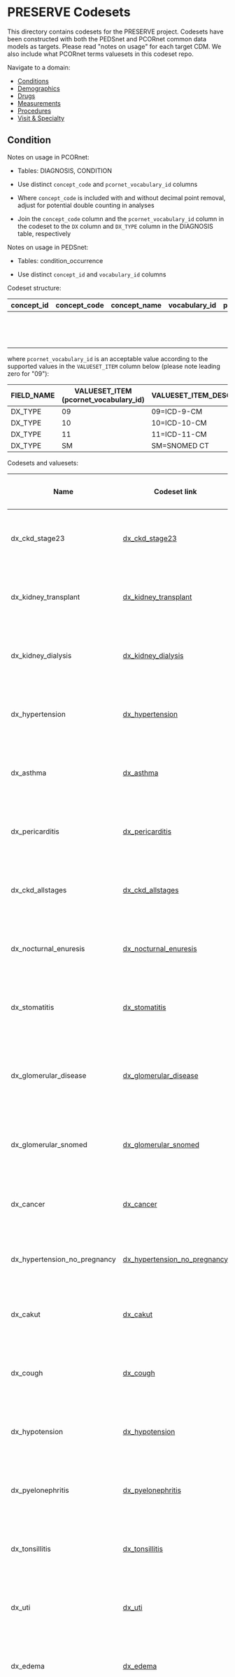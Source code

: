 # PRESERVE Codesets

This directory contains codesets for the PRESERVE project. Codesets have been constructed with both the PEDSnet and PCORnet common data models as targets. Please read "notes on usage" for each target CDM. We also include what PCORnet terms valuesets in this codeset repo.

Navigate to a domain:
- [Conditions](https://github.com/PRESERVE-Coordinating-Center/PRESERVE_Variables/tree/main/codesets#condition)
- [Demographics](https://github.com/PRESERVE-Coordinating-Center/PRESERVE_Variables/tree/main/codesets#demographic)
- [Drugs](https://github.com/PRESERVE-Coordinating-Center/PRESERVE_Variables/tree/main/codesets#drug)
- [Measurements](https://github.com/PRESERVE-Coordinating-Center/PRESERVE_Variables/tree/main/codesets#measurement)
- [Procedures](https://github.com/PRESERVE-Coordinating-Center/PRESERVE_Variables/tree/main/codesets#procedure)
- [Visit & Specialty](https://github.com/PRESERVE-Coordinating-Center/PRESERVE_Variables/tree/main/codesets#visit-related)

## Condition

Notes on usage in PCORnet:

-   Tables: DIAGNOSIS, CONDITION

-   Use distinct `concept_code` and `pcornet_vocabulary_id` columns

-   Where `concept_code` is included with and without decimal point removal, adjust for potential double counting in analyses

-   Join the `concept_code` column and the `pcornet_vocabulary_id` column in the codeset to the `DX` column and `DX_TYPE` column in the DIAGNOSIS table, respectively

Notes on usage in PEDSnet:

-   Tables: condition_occurrence

-   Use distinct `concept_id` and `vocabulary_id` columns

Codeset structure:

| concept_id | concept_code | concept_name | vocabulary_id | pcornet_vocabulary_id | cc_decimal_removal|
|------------|--------------|--------------|---------------|-----------------------|-------------------------------------------------------------|
|            |              |              |               |                       |flag for whether decimal has been removed from `concept_code`|

where `pcornet_vocabulary_id` is an acceptable value according to the supported values in the `VALUESET_ITEM` column below (please note leading zero for "09"):

| FIELD_NAME    | VALUESET_ITEM (pcornet_vocabulary_id) | VALUESET_ITEM_DESCRIPTOR |
|---------------|---------------------------------------|--------------------------|
| DX_TYPE       | 09                                    | 09=ICD-9-CM              |
| DX_TYPE       | 10                                    | 10=ICD-10-CM             |
| DX_TYPE       | 11                                    | 11=ICD-11-CM             |
| DX_TYPE       | SM                                    | SM=SNOMED CT             |

Codesets and valuesets:

<table>
<thead>
<tr class="header">
<th><p>Name</p></th>
<th><p>Codeset link</p></th>
<th><p>Description</p></th>
<th><p>Vocabularies</p></th>
<th><p>SQL link</p></th>
<th><p>Date developed</p></th>
<th><p>Developer</p></th>
<th><p>Status</p></th>
<th><p>Date finalized</p></th>
<th><p>Other</p></th>
</tr>
</thead>
<tbody>
<tr class="odd">
<td><p>dx_ckd_stage23</p></td>
<td><p><a href="https://github.com/PRESERVE-Coordinating-Center/PRESERVE_Variables/tree/main/codesets/condition/dx_ckd_stage23.csv">dx_ckd_stage23</a></p></td>
<td><p>Diagnoses for chronic kidney disease stages 2 and 3</p></td>
<td><p>ICD10, ICD10CM, ICD9CM, SNOMED</p></td>
<td><p><a href="https://github.com/PRESERVE-Coordinating-Center/PRESERVE_Variables/tree/main/codesets/sql_queries/dx_ckd_stage23.sql">dx_ckd_stage23.sql</a></p></td>
<td><p>2021-11</p></td>
<td><p>Levon Utidjian</p></td>
<td><p>vocab-based</p></td>
<td></td>
<td><p>ICD codes are included with and without decimal points, indicated by <code>cc_decimal_removal</code></p></td>
</tr>
<tr class="even">
<td><p>dx_kidney_transplant</p></td>
<td><p><a href="https://github.com/PRESERVE-Coordinating-Center/PRESERVE_Variables/tree/main/codesets/condition/dx_kidney_transplant.csv">dx_kidney_transplant</a></p></td>
<td><p>Kidney transplant diagnosis codes</p></td>
<td><p>ICD10, ICD10CM, ICD9CM, SNOMED</p></td>
<td><p><a href="https://github.com/PRESERVE-Coordinating-Center/PRESERVE_Variables/tree/main/codesets/sql_queries/dx_kidney_transplant.sql">dx_kidney_transplant.sql</a></p></td>
<td><p>2021-11</p></td>
<td><p>Levon Utidjian</p></td>
<td><p>vocab-based</p></td>
<td></td>
<td><p>ICD codes are included with and without decimal points, indicated by <code>cc_decimal_removal</code></p></td>
</tr>
<tr class="odd">
<td><p>dx_kidney_dialysis</p></td>
<td><p><a href="https://github.com/PRESERVE-Coordinating-Center/PRESERVE_Variables/tree/main/codesets/condition/dx_kidney_dialysis.csv">dx_kidney_dialysis</a></p></td>
<td><p>Kidney dialysis diagnosis codes</p></td>
<td><p>ICD10, ICD10CM, ICD9CM, SNOMED</p></td>
<td><p><a href="https://github.com/PRESERVE-Coordinating-Center/PRESERVE_Variables/tree/main/codesets/sql_queries/dx_kidney_dialysis.sql">dx_kidney_dialysis.sql</a></p></td>
<td><p>2021-11</p></td>
<td><p>Levon Utidjian</p></td>
<td><p>vocab-based</p></td>
<td></td>
<td><p>ICD codes are included with and without decimal points, indicated by <code>cc_decimal_removal</code></p></td>
</tr>
<tr class="even">
<td><p>dx_hypertension</p></td>
<td><p><a href="https://github.com/PRESERVE-Coordinating-Center/PRESERVE_Variables/tree/main/codesets/condition/dx_hypertension.csv">dx_hypertension</a></p></td>
<td><p>Hypertension diagnosis codes</p></td>
<td><p>ICD10, ICD10CM, ICD9CM, SNOMED</p></td>
<td></td>
<td><p>2022-01</p></td>
<td><p>Levon Utidjian</p></td>
<td><p>vocab-based</p></td>
<td></td>
<td><p>ICD codes are included with and without decimal points, indicated by <code>cc_decimal_removal</code></p></td>
</tr>
<tr class="odd">
<td><p>dx_asthma</p></td>
<td><p><a href="https://github.com/PRESERVE-Coordinating-Center/PRESERVE_Variables/tree/main/codesets/condition/dx_asthma.csv">dx_asthma</a></p></td>
<td><p>Asthma diagnosis codes</p></td>
<td><p>ICD10, ICD10CM, ICD9CM, SNOMED</p></td>
<td><p><a href="https://github.com/PRESERVE-Coordinating-Center/PRESERVE_Variables/tree/main/codesets/sql_queries/dx_asthma.sql">dx_asthma.sql</a></p></td>
<td><p>2022-03</p></td>
<td><p>Levon Utidjian</p></td>
<td><p>vocab-based</p></td>
<td></td>
<td><p>ICD codes are included with and without decimal points, indicated by <code>cc_decimal_removal</code></p></td>
</tr>
<tr class="even">
<td><p>dx_pericarditis</p></td>
<td><p><a href="https://github.com/PRESERVE-Coordinating-Center/PRESERVE_Variables/tree/main/codesets/condition/dx_pericarditis.csv">dx_pericarditis</a></p></td>
<td><p>Pericarditis diagnosis codes</p></td>
<td><p>ICD10, ICD10CM, ICD9CM, SNOMED</p></td>
<td><p><a href="https://github.com/PRESERVE-Coordinating-Center/PRESERVE_Variables/tree/main/codesets/sql_queries/dx_pericarditis.sql">dx_pericarditis.sql</a></p></td>
<td><p>2022-03</p></td>
<td><p>Levon Utidjian</p></td>
<td><p>vocab-based</p></td>
<td></td>
<td><p>ICD codes are included with and without decimal points, indicated by <code>cc_decimal_removal</code></p></td>
</tr>
<tr class="odd">
<td><p>dx_ckd_allstages</p></td>
<td><p><a href="https://github.com/PRESERVE-Coordinating-Center/PRESERVE_Variables/tree/main/codesets/condition/dx_ckd_allstages.csv">dx_ckd_allstages</a></p></td>
<td><p>Diagnoses for all chronic kidney disease stages</p></td>
<td><p>ICD10, ICD10CM, ICD9CM, SNOMED</p></td>
<td><p><a href="https://github.com/PRESERVE-Coordinating-Center/PRESERVE_Variables/tree/main/codesets/sql_queries/dx_ckd_allstages.sql">dx_ckd_allstages.sql</a></p></td>
<td><p>2022-03</p></td>
<td><p>Levon Utidjian</p></td>
<td><p>vocab-based</p></td>
<td></td>
<td><p>ICD codes are included with and without decimal points, indicated by <code>cc_decimal_removal</code></p></td>
</tr>
<tr class="even">
<td><p>dx_nocturnal_enuresis</p></td>
<td><p><a href="https://github.com/PRESERVE-Coordinating-Center/PRESERVE_Variables/tree/main/codesets/condition/dx_nocturnal_enuresis.csv">dx_nocturnal_enuresis</a></p></td>
<td><p>Diagnoses for nocturnal enuresis</p></td>
<td><p>ICD10, ICD10CM, ICD9CM, SNOMED</p></td>
<td><p><a href="https://github.com/PRESERVE-Coordinating-Center/PRESERVE_Variables/tree/main/codesets/sql_queries/dx_nocturnal_enuresis.sql">dx_nocturnal_enuresis.sql</a></p></td>
<td><p>2022-03</p></td>
<td><p>Levon Utidjian</p></td>
<td><p>vocab-based</p></td>
<td></td>
<td><p>ICD codes are included with and without decimal points, indicated by <code>cc_decimal_removal</code></p></td>
</tr>
<tr class="odd">
<td><p>dx_stomatitis</p></td>
<td><p><a href="https://github.com/PRESERVE-Coordinating-Center/PRESERVE_Variables/tree/main/codesets/condition/dx_stomatitis.csv">dx_stomatitis</a></p></td>
<td><p>Diagnoses for stomatitis</p></td>
<td><p>ICD10, ICD10CM, ICD9CM, SNOMED</p></td>
<td><p><a href="https://github.com/PRESERVE-Coordinating-Center/PRESERVE_Variables/tree/main/codesets/sql_queries/dx_stomatitis.sql">dx_stomatitis.sql</a></p></td>
<td><p>2022-03</p></td>
<td><p>Levon Utidjian</p></td>
<td><p>vocab-based</p></td>
<td></td>
<td><p>ICD codes are included with and without decimal points, indicated by <code>cc_decimal_removal</code></p></td>
</tr>
<tr class="even">
<td><p>dx_glomerular_disease</p></td>
<td><p><a href="https://github.com/PRESERVE-Coordinating-Center/PRESERVE_Variables/tree/main/codesets/condition/dx_glomerular_disease.csv">dx_glomerular_disease</a></p></td>
<td><p>Diagnoses for glomerular disease</p></td>
<td><p>ICD10, ICD10CM, ICD9CM, SNOMED</p></td>
<td><p><a href="https://github.com/PRESERVE-Coordinating-Center/PRESERVE_Variables/tree/main/codesets/sql_queries/dx_glomerular_disease.sql">dx_glomerular_disease.sql</a></p></td>
<td><p>2022-06</p></td>
<td><p>Levon Utidjian</p></td>
<td><p>vocab-based</p></td>
<td></td>
<td><p>ICD codes are included with and without decimal points, indicated by <code>cc_decimal_removal</code>. This codeset requires further review.</p></td>
</tr>
<tr class="odd">
<td><p>dx_glomerular_snomed</p></td>
<td><p><a href="https://github.com/PRESERVE-Coordinating-Center/PRESERVE_Variables/tree/main/codesets/condition/dx_glomerular_snomed.csv">dx_glomerular_snomed</a></p></td>
<td><p>SNOMED-only diagnoses for glomerular disease, developed for the FSGS project</p></td>
<td><p>SNOMED</p></td>
<td><p>NA</p></td>
<td><p>2021-03</p></td>
<td><p>Amy Goodwin Davies and Michelle Denburg</p></td>
<td><p>clinician-review</p></td>
<td></td>
<td><p>This codeset is provided as a reference for developing an updated PCORnet codeset</p></td>
</tr>
<tr class="even">
<td><p>dx_cancer</p></td>
<td><p><a href="https://github.com/PRESERVE-Coordinating-Center/PRESERVE_Variables/tree/main/codesets/condition/dx_cancer.csv">dx_cancer</a></p></td>
<td><p>Diagnoses for cancer malignancy</p></td>
<td><p>ICD10, ICD10CM, ICD9CM, SNOMED</p></td>
<td><p><a href="https://github.com/PRESERVE-Coordinating-Center/PRESERVE_Variables/tree/main/codesets/sql_queries/dx_cancer.sql">dx_cancer.sql</a></p></td>
<td><p>2022-12</p></td>
<td><p>Amy Goodwin Davies</p></td>
<td><p>vocab-based</p></td>
<td></td>
<td><p>ICD codes are included with and without decimal points, indicated by <code>cc_decimal_removal</code></p></td>
</tr>
<tr class="odd">
<td><p>dx_hypertension_no_pregnancy</p></td>
<td><p><a href="https://github.com/PRESERVE-Coordinating-Center/PRESERVE_Variables/tree/main/codesets/condition/dx_hypertension_no_pregnancy.csv">dx_hypertension_no_pregnancy</a></p></td>
<td><p>Diagnoses for hypertension, excluding those related to pregnancy</p></td>
<td><p>SNOMED</p></td>
<td><p>NA</p></td>
<td><p>2023-01</p></td>
<td><p>Hanieh Razzaghi</p></td>
<td><p>vocab-based</p></td>
<td></td>
<td><p>This codeset is a subset of <a href="https://github.com/PRESERVE-Coordinating-Center/PRESERVE_Variables/tree/main/codesets/condition/dx_hypertension.csv">dx_hypertension</a></p></td>
</tr>
<tr class="even">
<td><p>dx_cakut</p></td>
<td><p><a href="https://github.com/PRESERVE-Coordinating-Center/PRESERVE_Variables/tree/main/codesets/condition/dx_cakut.csv">dx_cakut</a></p></td>
<td><p>Diagnoses for congenital anomalies of the kidneys and urinary tracts CAKUT</p></td>
<td><p>ICD10, ICD10CM, ICD9CM, SNOMED</p></td>
<td><p><a href="https://github.com/PRESERVE-Coordinating-Center/PRESERVE_Variables/tree/main/codesets/sql_queries/dx_cakut.sql">dx_cakut.sql</a></p></td>
<td><p>2023-07</p></td>
<td><p>Levon Utidjian</p></td>
<td><p>vocab-based</p></td>
<td></td>
<td><p>ICD codes are included with and without decimal points, indicated by <code>cc_decimal_removal</code></p></td>
</tr>
<tr class="odd">
<td><p>dx_cough</p></td>
<td><p><a href="https://github.com/PRESERVE-Coordinating-Center/PRESERVE_Variables/tree/main/codesets/condition/dx_cough.csv">dx_cough</a></p></td>
<td><p>Diagnoses for cough</p></td>
<td><p>ICD10, ICD10CM, ICD9CM, SNOMED</p></td>
<td><p><a href="https://github.com/PRESERVE-Coordinating-Center/PRESERVE_Variables/tree/main/codesets/sql_queries/dx_cough.sql">dx_cough.sql</a></p></td>
<td><p>2023-08</p></td>
<td><p>Levon Utidjian</p></td>
<td><p>vocab-based</p></td>
<td></td>
<td><p>ICD codes are included with and without decimal points, indicated by <code>cc_decimal_removal</code></p></td>
</tr>
<tr class="even">
<td><p>dx_hypotension</p></td>
<td><p><a href="https://github.com/PRESERVE-Coordinating-Center/PRESERVE_Variables/tree/main/codesets/condition/dx_hypotension.csv">dx_hypotension</a></p></td>
<td><p>Diagnoses for hypotension</p></td>
<td><p>ICD10, ICD10CM, ICD9CM, SNOMED</p></td>
<td><p><a href="https://github.com/PRESERVE-Coordinating-Center/PRESERVE_Variables/tree/main/codesets/sql_queries/dx_hypotension.sql">dx_hypotension.sql</a></p></td>
<td><p>2022-04</p></td>
<td><p>Levon Utidjian</p></td>
<td><p>vocab-based</p></td>
<td></td>
<td><p>ICD codes are included with and without decimal points, indicated by <code>cc_decimal_removal</code></p></td>
</tr>
<tr class="odd">
<td><p>dx_pyelonephritis</p></td>
<td><p><a href="https://github.com/PRESERVE-Coordinating-Center/PRESERVE_Variables/tree/main/codesets/condition/dx_pyelonephritis.csv">dx_pyelonephritis</a></p></td>
<td><p>Diagnoses for pyelonephritis</p></td>
<td><p>ICD10, ICD10CM, ICD9CM, SNOMED</p></td>
<td><p><a href="https://github.com/PRESERVE-Coordinating-Center/PRESERVE_Variables/tree/main/codesets/sql_queries/dx_pyelonephritis.sql">dx_pyelonephritis.sql</a></p></td>
<td><p>2022-04</p></td>
<td><p>Levon Utidjian</p></td>
<td><p>vocab-based</p></td>
<td></td>
<td><p>ICD codes are included with and without decimal points, indicated by <code>cc_decimal_removal</code></p></td>
</tr>
<tr class="even">
<td><p>dx_tonsillitis</p></td>
<td><p><a href="https://github.com/PRESERVE-Coordinating-Center/PRESERVE_Variables/tree/main/codesets/condition/dx_tonsillitis.csv">dx_tonsillitis</a></p></td>
<td><p>Diagnoses for tonsillitis</p></td>
<td><p>ICD10, ICD10CM, ICD9CM, SNOMED</p></td>
<td><p><a href="https://github.com/PRESERVE-Coordinating-Center/PRESERVE_Variables/tree/main/codesets/sql_queries/dx_tonsillitis.sql">dx_tonsillitis.sql</a></p></td>
<td><p>2022-04</p></td>
<td><p>Levon Utidjian</p></td>
<td><p>vocab-based</p></td>
<td></td>
<td><p>ICD codes are included with and without decimal points, indicated by <code>cc_decimal_removal</code></p></td>
</tr>
<tr class="odd">
<td><p>dx_uti</p></td>
<td><p><a href="https://github.com/PRESERVE-Coordinating-Center/PRESERVE_Variables/tree/main/codesets/condition/dx_uti.csv">dx_uti</a></p></td>
<td><p>Diagnoses for urinary tract infection uti</p></td>
<td><p>ICD10, ICD10CM, ICD9CM, SNOMED</p></td>
<td><p><a href="https://github.com/PRESERVE-Coordinating-Center/PRESERVE_Variables/tree/main/codesets/sql_queries/dx_uti.sql">dx_uti.sql</a></p></td>
<td><p>2022-04</p></td>
<td><p>Levon Utidjian</p></td>
<td><p>vocab-based</p></td>
<td></td>
<td><p>ICD codes are included with and without decimal points, indicated by <code>cc_decimal_removal</code></p></td>
</tr>
<tr class="even">
<td><p>dx_edema</p></td>
<td><p><a href="https://github.com/PRESERVE-Coordinating-Center/PRESERVE_Variables/tree/main/codesets/condition/dx_edema.csv">dx_edema</a></p></td>
<td><p>Diagnoses for edema</p></td>
<td><p>ICD10, ICD10CM, ICD9CM, SNOMED</p></td>
<td><p><a href="https://github.com/PRESERVE-Coordinating-Center/PRESERVE_Variables/tree/main/codesets/sql_queries/dx_edema.sql">dx_edema.sql</a></p></td>
<td><p>2023-10</p></td>
<td><p>Levon Utidjian</p></td>
<td><p>vocab-based</p></td>
<td></td>
<td><p>ICD codes are included with and without decimal points, indicated by <code>cc_decimal_removal</code></p></td>
</tr>
<tr class="odd">
<td><p>dx_fatigue</p></td>
<td><p><a href="https://github.com/PRESERVE-Coordinating-Center/PRESERVE_Variables/tree/main/codesets/condition/dx_fatigue.csv">dx_fatigue</a></p></td>
<td><p>Diagnoses for fatigue</p></td>
<td><p>ICD10, ICD10CM, ICD9CM, SNOMED</p></td>
<td><p><a href="https://github.com/PRESERVE-Coordinating-Center/PRESERVE_Variables/tree/main/codesets/sql_queries/dx_fatigue.sql">dx_fatigue.sql</a></p></td>
<td><p>2023-10</p></td>
<td><p>Levon Utidjian</p></td>
<td><p>vocab-based</p></td>
<td></td>
<td><p>ICD codes are included with and without decimal points, indicated by <code>cc_decimal_removal</code></p></td>
</tr>
<tr class="even">
<td><p>dx_gi_symptoms</p></td>
<td><p><a href="https://github.com/PRESERVE-Coordinating-Center/PRESERVE_Variables/tree/main/codesets/condition/dx_gi_symptoms.csv">dx_gi_symptoms</a></p></td>
<td><p>Diagnoses for gastrointestinal gi symptoms</p></td>
<td><p>ICD10, ICD10CM, ICD9CM, SNOMED</p></td>
<td><p><a href="https://github.com/PRESERVE-Coordinating-Center/PRESERVE_Variables/tree/main/codesets/sql_queries/dx_gi_symptoms.sql">dx_gi_symptoms.sql</a></p></td>
<td><p>2023-10</p></td>
<td><p>Levon Utidjian</p></td>
<td><p>vocab-based</p></td>
<td></td>
<td><p>ICD codes are included with and without decimal points, indicated by <code>cc_decimal_removal</code></p></td>
</tr>
<tr class="odd">
<td><p>dx_hair_loss</p></td>
<td><p><a href="https://github.com/PRESERVE-Coordinating-Center/PRESERVE_Variables/tree/main/codesets/condition/dx_hair_loss.csv">dx_hair_loss</a></p></td>
<td><p>Diagnoses for hair loss</p></td>
<td><p>ICD10, ICD10CM, ICD9CM, SNOMED</p></td>
<td><p><a href="https://github.com/PRESERVE-Coordinating-Center/PRESERVE_Variables/tree/main/codesets/sql_queries/dx_hair_loss.sql">dx_hair_loss.sql</a></p></td>
<td><p>2023-10</p></td>
<td><p>Levon Utidjian</p></td>
<td><p>vocab-based</p></td>
<td></td>
<td><p>ICD codes are included with and without decimal points, indicated by <code>cc_decimal_removal</code></p></td>
</tr>
<tr class="even">
<td><p>dx_headache</p></td>
<td><p><a href="https://github.com/PRESERVE-Coordinating-Center/PRESERVE_Variables/tree/main/codesets/condition/dx_headache.csv">dx_headache</a></p></td>
<td><p>Diagnoses for headache</p></td>
<td><p>ICD10, ICD10CM, ICD9CM, SNOMED</p></td>
<td><p><a href="https://github.com/PRESERVE-Coordinating-Center/PRESERVE_Variables/tree/main/codesets/sql_queries/dx_headache.sql">dx_headache.sql</a></p></td>
<td><p>2023-10</p></td>
<td><p>Levon Utidjian</p></td>
<td><p>vocab-based</p></td>
<td></td>
<td><p>ICD codes are included with and without decimal points, indicated by <code>cc_decimal_removal</code></p></td>
</tr>
<tr class="odd">
<td><p>dx_respiratory_infections</p></td>
<td><p><a href="https://github.com/PRESERVE-Coordinating-Center/PRESERVE_Variables/tree/main/codesets/condition/dx_respiratory_infections.csv">dx_respiratory_infections</a></p></td>
<td><p>Diagnoses for respiratory_infections</p></td>
<td><p>ICD10, ICD10CM, ICD9CM, SNOMED</p></td>
<td><p><a href="https://github.com/PRESERVE-Coordinating-Center/PRESERVE_Variables/tree/main/codesets/sql_queries/dx_respiratory_infections.sql">dx_respiratory_infections.sql</a></p></td>
<td><p>2023-10</p></td>
<td><p>Levon Utidjian</p></td>
<td><p>vocab-based</p></td>
<td></td>
<td><p>ICD codes are included with and without decimal points, indicated by <code>cc_decimal_removal</code></p></td>
</tr>
<tr class="even">
<td><p>dx_pregnancy</p></td>
<td><p><a href="https://github.com/PRESERVE-Coordinating-Center/PRESERVE_Variables/tree/main/codesets/condition/dx_pregnancy.csv">dx_pregnancy</a></p></td>
<td><p>Diagnoses for pregnancy</p></td>
<td><p>ICD10, ICD10CM, ICD9CM, SNOMED</p></td>
<td><p><a href="https://github.com/PRESERVE-Coordinating-Center/PRESERVE_Variables/tree/main/codesets/sql_queries/dx_pregnancy.sql">dx_pregnancy.sql</a></p></td>
<td><p>2023-10</p></td>
<td><p>Levon Utidjian</p></td>
<td><p>vocab-based</p></td>
<td></td>
<td><p>ICD codes are included with and without decimal points, indicated by <code>cc_decimal_removal</code></p></td>
</tr>
<tr class="odd">
<td><p>dx_pregnancy_icd_w_decimal</p></td>
<td><p><a href="https://github.com/PRESERVE-Coordinating-Center/PRESERVE_Variables/tree/main/codesets/condition/dx_pregnancy_icd_w_decimal.csv">dx_pregnancy_icd_w_decimal</a></p></td>
<td><p>Diagnoses for pregnancy, restricted to ICD9CM/ICD10CM/ICD10 and without decimal removal</p></td>
<td><p>ICD10CM, ICD10, ICD9CM</p></td>
<td><p><a href="https://github.com/PRESERVE-Coordinating-Center/PRESERVE_Variables/tree/main/codesets/r_scripts/dx_pregnancy_icd_w_decimal.R">dx_pregnancy_icd_w_decimal.R</a></p></td>
<td><p>2024-02</p></td>
<td><p>Levon Utidjian / Amy Goodwin Davies</p></td>
<td><p>vocab-based</p></td>
<td></td>
<td></td>
</tr>
<tr class="even">
<td><p>dx_dizziness</p></td>
<td><p><a href="condition/dx_dizziness.csv">dx_dizziness</a></p></td>
<td><p>Diagnoses for dizziness</p></td>
<td><p>ICD10, ICD10CM, ICD9CM</p></td>
<td><p><a href="https://github.com/PRESERVE-Coordinating-Center/PRESERVE_Variables/tree/main/codesets/sql_queries/dx_dizziness.sql">dx_dizziness.sql</a></p></td>
<td><p>2024-04</p></td>
<td><p>Hanieh Razzaghi, Amy Goodwin Davies</p></td>
<td><p>vocab-based</p></td>
<td></td>
<td><p>ICD codes are included with and without decimal points, indicated by <code>cc_decimal_removal</code></p></td>
</tr>
<tr class="odd">
<td><p>dx_glomerular_icd</p></td>
<td><p><a href="https://github.com/PRESERVE-Coordinating-Center/PRESERVE_Variables/tree/main/codesets/condition/dx_glomerular_icd.csv">dx_glomerular_icd</a></p></td>
<td><p>ICD-only diagnoses for glomerular disease, derived from <a href="https://github.com/PRESERVE-Coordinating-Center/PRESERVE_Variables/tree/main/codesets/condition/dx_glomerular_disease.csv">dx_glomerular_disease</a> codeset</p></td>
<td><p>ICD9CM, ICD10, ICD10CM</p></td>
<td></td>
<td><p>2024-01</p></td>
<td><p>Levon Utidjian</p></td>
<td><p>vocab-based</p></td>
<td></td>
<td><p>ICD codes are included with and without decimal points, indicated by <code>cc_decimal_removal</code></p>
<p>Codeset category labels were determined either by mapping to the <a href="https://github.com/PRESERVE-Coordinating-Center/PRESERVE_Variables/tree/main/codesets/condition/dx_glomerular_snomed.csv">dx_glomerular_snomed</a> codeset or by a manual review by Chris and Michelle to recommend an appropriate label.</p></td>
</tr>
<tr class="even">
<td><p>dx_cakut_only</p></td>
<td><p><a href="https://github.com/PRESERVE-Coordinating-Center/PRESERVE_Variables/tree/main/codesets/condition/dx_cakut_only.csv">dx_cakut_only</a></p></td>
<td><p>Diagnoses for CAKUT. Differs from <a href="dx_cakut.csv">dx_cakut</a>, which also includes diagnoses for polycystic kidney disease PKD</p></td>
<td><p>ICD10, ICD10CM, ICD9CM, SNOMED</p></td>
<td><p><a href="https://github.com/PRESERVE-Coordinating-Center/PRESERVE_Variables/tree/main/codesets/sql_queries/dx_cakut_v2.sql">dx_cakut_v2.sql</a></p></td>
<td><p>2024-01</p></td>
<td><p>Levon Utidjian</p></td>
<td><p>vocab-based</p></td>
<td></td>
<td><p>ICD codes are included with and without decimal points, indicated by <code>cc_decimal_removal</code></p></td>
</tr>
<tr class="odd">
<td><p>dx_pkd</p></td>
<td><p><a href="https://github.com/PRESERVE-Coordinating-Center/PRESERVE_Variables/tree/main/codesets/condition/dx_pkd.csv">dx_pkd</a></p></td>
<td><p>Diagnoses for Polycystic Kidney Disease PKD</p></td>
<td><p>ICD10, ICD10CM, ICD9CM, SNOMED</p></td>
<td><p><a href="https://github.com/PRESERVE-Coordinating-Center/PRESERVE_Variables/tree/main/codesets/sql_queries/dx_pkd.sql">dx_pkd.sql</a></p></td>
<td><p>2024-01</p></td>
<td><p>Levon Utidjian</p></td>
<td><p>vocab-based</p></td>
<td></td>
<td><p>ICD codes are included with and without decimal points, indicated by <code>cc_decimal_removal</code></p></td>
</tr>
<tr class="even">
<td><p>dx_pregnancy_forrest</p></td>
<td><p><a href="https://github.com/PRESERVE-Coordinating-Center/PRESERVE_Variables/tree/main/codesets/condition/dx_pregnancy_forrest.csv">dx_pregnancy_forrest</a></p></td>
<td><p>Diagnoses indicating pregnancy, developed within the CER work</p></td>
<td><p>ICD9CM, ICD10, ICD10CM</p></td>
<td></td>
<td><p>2024-03</p></td>
<td><p>Chris Forrest</p></td>
<td><p>clinician-reviewed</p></td>
<td></td>
<td><p>ICD codes are included with and without decimal points, indicated by <code>cc_decimal_removal</code></p></td>
</tr>
<tr class="odd">
<td><p>dx_renal_artery_stenosis</p></td>
<td><p><a href="https://github.com/PRESERVE-Coordinating-Center/PRESERVE_Variables/tree/main/codesets/condition/dx_renal_artery_stenosis.csv">dx_renal_artery_stenosis</a></p></td>
<td><p>Diagnoses indicating renal artery stenosis, developed within the CER work</p></td>
<td><p>ICD9CM, ICD10CM</p></td>
<td><p><a href="https://github.com/PRESERVE-Coordinating-Center/PRESERVE_Variables/tree/main/codesets/sql_queries/dx_renal_artery_stenosis.sql">dx_renal_artery_stenosis.sql</a></p></td>
<td><p>2024-04</p></td>
<td><p>Chris Forrest</p></td>
<td><p>clinician-reviewed</p></td>
<td></td>
<td><p>CD codes are included with and without decimal points, indicated by <code>cc_decimal_removal</code></p></td>
</tr>
<tr class="even">
<td><p>dx_el_bp</p></td>
<td><p><a href="https://github.com/PRESERVE-Coordinating-Center/PRESERVE_Variables/tree/main/codesets/condition/dx_el_bp.csv">dx_el_bp</a></p></td>
<td><p>Diagnoses for elevated blood pressure distinct from hypertension</p></td>
<td><p>ICD9CM, ICD10CM</p></td>
<td><p><a href="https://github.com/PRESERVE-Coordinating-Center/PRESERVE_Variables/tree/main/codesets/sql_queries/dx_el_bp.sql">dx_el_bp.sql</a></p></td>
<td><p>2024-04</p></td>
<td><p>Amy Goodwin Davies</p></td>
<td><p>vocab-based</p></td>
<td></td>
<td><p>ICD codes are included with and without decimal points, indicated by <code>cc_decimal_removal</code></p></td>
</tr>
<tr class="odd">
<td><p>dx_renal_related</p></td>
<td><p><a href="https://github.com/PRESERVE-Coordinating-Center/PRESERVE_Variables/tree/main/codesets/condition/dx_renal_related.csv">dx_renal_related</a></p></td>
<td><p>Renal-related diagnoses</p></td>
<td><p>ICD10CM</p></td>
<td></td>
<td><p>2024</p></td>
<td><p>Pediatric nephrologist team including Zubin Modi &amp; Michelle Denburg collaborating with USRDS/NIH</p></td>
<td><p>clinician-reviewed</p></td>
<td></td>
<td><p>ICD codes are included with and without decimal points, indicated by <code>cc_decimal_removal</code></p>
<p>This codeset was shared with the PRESERVE study team in <a href="https://github.com/PRESERVE-Coordinating-Center/PRESERVE_Variables/tree/main/codesets/condition/dx_renal_related_original.xlsx">xlsx format</a> by Zubin Modi 2024-04-25</p></td>
</tr>
</tbody>
</table>

## Demographic

Notes on usage in PCORnet:

-   Tables: DEMOGRAPHIC

-   Select the FIELD_NAME from the TABLE_NAME specified in the valueset

Codeset structure:

For fields, use the following fields from the PCORNET CDM specifications:

| TABLE_NAME | FIELD_NAME | RDBMS_DATA_TYPE | SAS_DATA_TYPE | DATA_FORMAT | REPLICATED_FIELD | UNIT_OF_MEASURE | VALUESET | FIELD_DEFINITION |
|------------|------------|-----------------|---------------|-------------|------------------|-----------------|----------|-------------------|
|            |            |                 |               |             |                  |                 |          |                  |

Codesets and valuesets:

| Name | Codeset link | Description | Vocabularies | SQL link | Date developed | Developer | Status | Date finalized | Other |
|--------|--------|--------|--------|--------|--------|--------|--------|--------|--------|
|      |              |             |              |          |                |           |        |                |       |

## Drug

Notes on usage in PCORnet:

-   **Tables:** MED_ADMIN (administrations), PRESCRIBING

-   Use distinct `concept_code` and `pcornet_vocabulary_id` columns

-   **For administrations:** Join the `concept_code` column and the `pcornet_vocabulary_id` column in the codeset to the `MEDADMIN_CODE` column and `MEDADMIN_TYPE` column in the MED_ADMIN table, respectively

-   **For prescriptions:** Join the `concept_code` column in the codeset to the `RXNORM_CUI` column in the PRESCRIBING table

Notes on usage in PEDSnet:

-   Tables: drug_exposure

-   Use distinct `concept_id` and `vocabulary_id` columns

Codeset structure:

| concept_id | concept_code | concept_name | vocabulary_id | pcornet_vocabulary_id |
|------------|--------------|--------------|---------------|-----------------------|
|            |              |              |               |                       |

where `pcornet_vocabulary_id` is an acceptable value according to the supported values in the `VALUESET_ITEM` column below:


| FIELD_NAME    | VALUESET_ITEM (pcornet_vocabulary_id) | VALUESET_ITEM_DESCRIPTOR |
|---------------|---------------------------------------|--------------------------|
| MEDADMIN_TYPE | ND                                    | ND=NDC                   |
| MEDADMIN_TYPE | RX                                    | RX=RXNORM                |


Codesets and valuesets:

| Name                   | Codeset link                                              | Description                                                                                                                                                                                                                                                | Vocabularies                  | SQL link                                                         | Date developed | Developer           | Status      | Date finalized | Other           |
|--------|--------|--------|--------|--------|--------|--------|--------|--------|--------|
| rx_ace_inhibitor       | [rx_ace_inhibitor](https://github.com/PRESERVE-Coordinating-Center/PRESERVE_Variables/tree/main/codesets/drug/rx_ace_inhibitor.csv)             | Medication codeset for the following ingredients: Benazepril, Captopril, Enalapril, Fosinopril, Lisinopril, Moexipril, Periondopril, Quinapril,Ramipril, Trandolapril                                                                                      | NDC, RxNorm, RxNorm Extension | [rx_ace_inhibitor.sql](https://github.com/PRESERVE-Coordinating-Center/PRESERVE_Variables/tree/main/codesets/sql_queries/rx_ace_inhibitor.sql)         | 2021-11        | Levon Utidjian      | vocab-based |                | combos included |
| rx_arb                 | [rx_arb](https://github.com/PRESERVE-Coordinating-Center/PRESERVE_Variables/tree/main/codesets/drug/rx_arb.csv)                                 | Medication codeset for the following ingredients: Azilsartan, Candesartan,Eprosartan,Irbesartan,Losartan,Olmesartan,Telmisartan, Valsartan                                                                                                                 | NDC, RxNorm, RxNorm Extension | [rx_arb.sql](https://github.com/PRESERVE-Coordinating-Center/PRESERVE_Variables/tree/main/codesets/sql_queries/rx_arb.sql)                             | 2021-11        | Levon Utidjian      | vocab-based |                | combos included |
| rx_bb                  | [rx_bb](drug/https://github.com/PRESERVE-Coordinating-Center/PRESERVE_Variables/tree/main/codesets/rx_bb.csv)                                   | Medication codeset for the following ingredients:, Acebutolol, Atenolol, Betaxolol,Bisoprolol, Carteolol, Carvediol, Labetalol, Metoprolol, Nadolol, Nebivolol, Penbutolol, Pindolol, Propanolol, Sotalol, Timolol                                         | NDC, RxNorm, RxNorm Extension | [rx_bb.sql](https://github.com/PRESERVE-Coordinating-Center/PRESERVE_Variables/tree/main/codesets/sql_queries/rx_bb.sql)                               | 2021-11        | Levon Utidjian      | vocab-based |                | combos included |
| rx_ccb                 | [rx_ccb](https://github.com/PRESERVE-Coordinating-Center/PRESERVE_Variables/tree/main/codesets/drug/rx_ccb.csv)                                 | Medication codeset for the following ingredients: Amlodipine, Diltiazem, Felodipine, Isradipine, Nicardipine, Nifedipine, Nisoldipine ,Verapamil                                                                                                           | NDC, RxNorm, RxNorm Extension | [rx_ccb.sql](https://github.com/PRESERVE-Coordinating-Center/PRESERVE_Variables/tree/main/codesets/sql_queries/rx_ccb.sql)                             | 2021-11        | Levon Utidjian      | vocab-based |                | combos included |
| rx_loop_diuretic       | [rx_loop_diuretic](https://github.com/PRESERVE-Coordinating-Center/PRESERVE_Variables/tree/main/codesets/drug/rx_loop_diuretic.csv)             | Medication codeset for the following ingredients: Furosemide, Bumetanide, Ethacrynic acid, Torsemide                                                                                                                                                       | NDC, RxNorm, RxNorm Extension | [rx_loop_diuretic.sql](https://github.com/PRESERVE-Coordinating-Center/PRESERVE_Variables/tree/main/codesets/sql_queries/rx_loop_diuretic.sql)         | 2021-11        | Levon Utidjian      | vocab-based |                | combos included |
| rx_thiazide            | [rx_thiazide](https://github.com/PRESERVE-Coordinating-Center/PRESERVE_Variables/tree/main/codesets/drug/rx_thiazide.csv)                       | Medication codeset for the following ingredients: Chlorothiazide, Chlorthalidone, Hydrochlorothiazide, Indapamide, Metolazone                                                                                                                              | NDC, RxNorm, RxNorm Extension | [rx_thiazide.sql](https://github.com/PRESERVE-Coordinating-Center/PRESERVE_Variables/tree/main/codesets/sql_queries/rx_thiazide.sql)                   | 2021-11        | Levon Utidjian      | vocab-based |                | combos included |
| rx_anesthesia          | [rx_anesthesia](https://github.com/PRESERVE-Coordinating-Center/PRESERVE_Variables/tree/main/codesets/drug/rx_anesthesia.csv)                   | General anesthesia: Propofol (intravenous), Etomidate (intravenous), Ketamine (intravenous), Midazolam (intravenous), Fentanyl (intravenous), Nitrous oxide (inhaled), Sevoflurane (inhaled), Desflurane (inhaled), Isoflurane (inhaled)                   | RxNorm, RxNorm Extension      | [rx_anesthesia.sql](https://github.com/PRESERVE-Coordinating-Center/PRESERVE_Variables/tree/main/codesets/sql_queries/rx_anesthesia.sql)               | 2022-02        | Kimberley Dickinson | vocab-based |                |                 |
| rx_fludrocortisone     | [rx_fludrocortisone](https://github.com/PRESERVE-Coordinating-Center/PRESERVE_Variables/tree/main/codesets/drug/rx_fludrocortisone.csv)         | Oral fludrocortisone                                                                                                                                                                                                                                       | RxNorm, RxNorm Extension      |                                                                  | 2022-02        | Kimberley Dickinson | vocab-based |                |                 |
| rx_deflazacort         | [rx_deflazacort](https://github.com/PRESERVE-Coordinating-Center/PRESERVE_Variables/tree/main/codesets/drug/rx_deflazacort.csv)                 | Oral deflazacort                                                                                                                                                                                                                                           | RxNorm, RxNorm Extension      |                                                                  | 2022-02        | Kimberley Dickinson | vocab-based |                |                 |
| rx_nephrotoxic_chemo   | [rx_nephrotoxic_chemo](https://github.com/PRESERVE-Coordinating-Center/PRESERVE_Variables/tree/main/codesets/drug/rx_nephrotoxic_chemo.csv)     | All RxNorm and NDC descendants of ATC classes for nephrotoxic chemotherapies listed in [Nicolaysen 2020](https://doi.org/10.1053/j.ackd.2019.08.005) and in addition cabroplatin, melphalan, carmustine, lomustine, and azacitidine per Charles Bailey, MD | NDC, RxNorm, RxNorm Extension | [rx_nephrotoxic_chemo.sql](https://github.com/PRESERVE-Coordinating-Center/PRESERVE_Variables/tree/main/codesets/sql_queries/rx_nephrotoxic_chemo.sql) | 2022-11        | Amy Goodwin Davies  | vocab-based |                |                 |
| rx_antineoplastics     | [rx_antineoplastics](https://github.com/PRESERVE-Coordinating-Center/PRESERVE_Variables/tree/main/codesets/drug/rx_antineoplastics.csv)         | All RxNorm and NDC descendants of ATC classes for antineoplastics                                                                                                                                                                                          | NDC, RxNorm, RxNorm Extension | [rx_antineoplastics.sql](https://github.com/PRESERVE-Coordinating-Center/PRESERVE_Variables/tree/main/codesets/sql_queries/rx_antineoplastics.sql)     | 2022-12        | Kaleigh Wieand      | vocab-based |                |                 |
| rx_chemo               | [rx_chemo](https://github.com/PRESERVE-Coordinating-Center/PRESERVE_Variables/tree/main/codesets/drug/rx_chemo.csv)                             | Chemotherapy drugs                                                                                                                                                                                                                                         | NDC, RxNorm, RxNorm Extension | [rx_chemo.sql](https://github.com/PRESERVE-Coordinating-Center/PRESERVE_Variables/tree/main/codesets/sql_queries/rx_chemo.sql)                         | 2023-01        | Levon Utidjian      | vocab-based |                |                 |
| rx_ace_inhibitor_no_iv | [rx_ace_inhibitor_no_iv](https://github.com/PRESERVE-Coordinating-Center/PRESERVE_Variables/tree/main/codesets/drug/rx_ace_inhibitor_no_iv.csv) | A subset of [rx_ace_inhibitor](https://github.com/PRESERVE-Coordinating-Center/PRESERVE_Variables/tree/main/codesets/drug/rx_ace_inhibitor.csv) with all IV and injectable drugs removed                                                                                                                                                         | NDC, RxNorm, RxNorm Extension |                                                                  | 2024-05        | Kaleigh Wieand      | vocab-based |                |                 |
| rx_arb_no_iv           | [rx_arb_no_iv](https://github.com/PRESERVE-Coordinating-Center/PRESERVE_Variables/tree/main/codesets/drug/rx_arb_no_iv.csv)                     | A subset of [rx_arb](https://github.com/PRESERVE-Coordinating-Center/PRESERVE_Variables/tree/main/codesets/drug/rx_arb.csv) with all IV and injectable drugs removed                                                                                                                                                                             | NDC, RxNorm, RxNorm Extension |                                                                  | 2024-05        | Kaleigh Wieand      | vocab-based |                |                 |
| rx_bb_no_iv            | [rx_bb_no_iv](https://github.com/PRESERVE-Coordinating-Center/PRESERVE_Variables/tree/main/codesets/drug/rx_bb_no_iv.csv)                       | A subset of [rx_bb](https://github.com/PRESERVE-Coordinating-Center/PRESERVE_Variables/tree/main/codesets/drug/rx_bb.csv) with all IV and injectable drugs removed                                                                                                                                                                               | NDC, RxNorm, RxNorm Extension |                                                                  | 2024-05        | Kaleigh Wieand      | vocab-based |                |                 |
| rx_ccb_no_iv           | [rx_ccb_no_iv](https://github.com/PRESERVE-Coordinating-Center/PRESERVE_Variables/tree/main/codesets/drug/rx_ccb_no_iv.csv)                     | A subset of [rx_ccb](https://github.com/PRESERVE-Coordinating-Center/PRESERVE_Variables/tree/main/codesets/drug/rx_ccb.csv) with all IV and injectable drugs removed                                                                                                                                                                             | NDC, RxNorm, RxNorm Extension |                                                                  | 2024-05        | Kaleigh Wieand      | vocab-based |                |                 |
| rx_thiazide_no_iv      | [rx_thiazide_no_iv](https://github.com/PRESERVE-Coordinating-Center/PRESERVE_Variables/tree/main/codesets/drug/rx_thiazide_no_iv.csv)           | A subset of [rx_thiazide](https://github.com/PRESERVE-Coordinating-Center/PRESERVE_Variables/tree/main/codesets/drug/rx_thiazide.csv) with all IV and injectable drugs removed                                                                                                                                                                   | NDC, RxNorm, RxNorm Extension |                                                                  | 2024-05        | Kaleigh Wieand      | vocab-based |                |                 |

## Measurement

Notes on usage in PCORnet:

-   **Tables:** LAB_RESULT_CM, OBS_CLIN, VITAL

-   Use distinct `concept_code` and `pcornet_vocabulary_id` columns

-   **For fields (e.g. in VITAL)**: select the FIELD_NAME from the TABLE_NAME specified in the valueset

-   **For lab results:** Join the `concept_code` column in the codeset to the `LAB_LOINC` column in the LAB_RESULT_CDM table

Notes on usage in PEDSnet:

-   Tables: measurement

-   Use distinct `concept_id` and `vocabulary_id` columns

Codeset structure:

| concept_id | concept_code | concept_name | vocabulary_id | pcornet_vocabulary_id |
|------------|--------------|--------------|---------------|-----------------------|
|            |              |              |               |                       |

where `pcornet_vocabulary_id` should always be LC for LOINC

For fields, use the following fields from the PCORNET CDM specifications:


| TABLE_NAME | FIELD_NAME | RDBMS_DATA_TYPE | SAS_DATA_TYPE | DATA_FORMAT | REPLICATED_FIELD | UNIT_OF_MEASURE | VALUESET | FIELD_DEFINITION |
|------------|------------|-----------------|---------------|-------------|------------------|-----------------|----------|-------------------|
|            |            |                 |               |             |                  |                 |          |                  |

Codesets and valuesets:

| Name                             | Codeset link                                                              | Description                                                         | Vocabularies        | SQL link                                                                 | Date developed | Developer          | Status      | Date finalized | Other                                                                                                 |
|--------|--------|--------|--------|--------|--------|--------|--------|--------|--------|
| Height (field)                   | [anthro_ht_field](https://github.com/PRESERVE-Coordinating-Center/PRESERVE_Variables/tree/main/codesets/measurement/anthro_ht_field.csv)                        | Field of VITAL table                                                | NA                  | NA                                                                       | NA             | NA                 | vocab-based |                |                                                                                                       |
| Weight (field)                   | [anthro_wt_field](https://github.com/PRESERVE-Coordinating-Center/PRESERVE_Variables/tree/main/codesets/measurement/anthro_wt_field.csv)                        | Field of VITAL table                                                | NA                  | NA                                                                       | NA             | NA                 | vocab-based |                |                                                                                                       |
| Original BMI (field)             | [anthro_original_bmi_field](https://github.com/PRESERVE-Coordinating-Center/PRESERVE_Variables/tree/main/codesets/measurement/anthro_original_bmi_field.csv) | Field of VITAL table                                                | NA                  | NA                                                                       | NA             | NA                 | vocab-based |                |                                                                                                       |
| Systolic Blood Pressure (field)  | [vital_systolic_field](https://github.com/PRESERVE-Coordinating-Center/PRESERVE_Variables/tree/main/codesets/measurement/vital_systolic_field.csv)              | Field of VITAL table                                                | NA                  | NA                                                                       | NA             | NA                 | vocab-based |                |                                                                                                       |
| Diastolic Blood Pressure (field) | [vital_diastolic_field](https://github.com/PRESERVE-Coordinating-Center/PRESERVE_Variables/tree/main/codesets/measurement/vital_diastolic_field.csv)            | Field of VITAL table                                                | NA                  | NA                                                                       | NA             | NA                 | vocab-based |                |                                                                                                       |
| Serum creatinine                 | [lab_serum_creatinine](https://github.com/PRESERVE-Coordinating-Center/PRESERVE_Variables/tree/main/codesets/measurement/lab_serum_creatinine.csv)              | Serum creatinine measurements                                       | LOINC               | [lab_serum_creatinine.sql](https://github.com/PRESERVE-Coordinating-Center/PRESERVE_Variables/tree/main/codesets/sql_queries/lab_serum_creatinine.sql)         | 2021-10        | Levon Utidjian     | vocab-based |                |                                                                                                       |
| Serum cystatin                   | [lab_serum_cystatin](https://github.com/PRESERVE-Coordinating-Center/PRESERVE_Variables/tree/main/codesets/measurement/lab_serum_cystatin.csv)                  | Serum cystatin measurements                                         | LOINC               | [lab_serum_cystatin.sql](https://github.com/PRESERVE-Coordinating-Center/PRESERVE_Variables/tree/main/codesets/sql_queries/lab_serum_cystatin.sql)             | 2021-11        | Levon Utidjian     | vocab-based |                |                                                                                                       |
| Urine creatinine                 | [lab_urine_creatinine](https://github.com/PRESERVE-Coordinating-Center/PRESERVE_Variables/tree/main/codesets/measurement/lab_urine_creatinine.csv)              | Urine creatinine measurements                                       | LOINC               | [lab_urine_creatinine.sql](https://github.com/PRESERVE-Coordinating-Center/PRESERVE_Variables/tree/main/codesets/sql_queries/lab_urine_creatinine.sql)         | 2021-11        | Levon Utidjian     | vocab-based |                |                                                                                                       |
| Urine protein (qualitative)      | [lab_urine_protein_qual](https://github.com/PRESERVE-Coordinating-Center/PRESERVE_Variables/tree/main/codesets/measurement/lab_urine_protein_qual.csv)          | Urine protein qualitative                                           | LOINC               | [lab_urine_protein_qual.sql](https://github.com/PRESERVE-Coordinating-Center/PRESERVE_Variables/tree/main/codesets/sql_queries/lab_urine_protein_qual.sql)     | 2021-11        | Levon Utidjian     | vocab-based |                |                                                                                                       |
| Urine protein (quantitative)     | [lab_urine_protein_quant](https://github.com/PRESERVE-Coordinating-Center/PRESERVE_Variables/tree/main/codesets/measurement/lab_urine_protein_quant.csv)        | Urine protein quantitative                                          | LOINC               | [lab_urine_protein_quant.sql](https://github.com/PRESERVE-Coordinating-Center/PRESERVE_Variables/tree/main/codesets/sql_queries/lab_urine_protein_quant.sql)   | 2021-11        | Levon Utidjian     | vocab-based |                |                                                                                                       |
| lab_serum_hemoglobin             | [lab_serum_hemoglobin](https://github.com/PRESERVE-Coordinating-Center/PRESERVE_Variables/tree/main/codesets/measurement/lab_serum_hemoglobin.csv)              | Serum hemoglobin measurements                                       | LOINC               | [lab_serum_hemoglobin.sql](https://github.com/PRESERVE-Coordinating-Center/PRESERVE_Variables/tree/main/codesets/sql_queries/lab_serum_hemoglobin.sql)         | 2022-03        | Levon Utidjian     | vocab-based |                |                                                                                                       |
| lab_serum_potassium              | [lab_serum_potassium](https://github.com/PRESERVE-Coordinating-Center/PRESERVE_Variables/tree/main/codesets/measurement/lab_serum_potassium.csv)                | Serum potassium measurements                                        | LOINC               | [serum_potassium.sql](https://github.com/PRESERVE-Coordinating-Center/PRESERVE_Variables/tree/main/codesets/sql_queries/serum_potassium.sql)                   | 2022-03        | Levon Utidjian     | vocab-based |                |                                                                                                       |
| lab_serum_wbc                    | [lab_serum_wbc](https://github.com/PRESERVE-Coordinating-Center/PRESERVE_Variables/tree/main/codesets/measurement/lab_serum_wbc.csv)                            | Serum white blood cell count measurments                            | LOINC               | [lab_serum_wbc.sql](https://github.com/PRESERVE-Coordinating-Center/PRESERVE_Variables/tree/main/codesets/sql_queries/lab_serum_wbc.sql)                       | 2022-03        | Levon Utidjian     | vocab-based |                |                                                                                                       |
| lab_alanine_transaminase         | [lab_alanine_transaminase](https://github.com/PRESERVE-Coordinating-Center/PRESERVE_Variables/tree/main/codesets/measurement/lab_alanine_transaminase.csv)      | Alanine transaminase measurments                                    | LOINC               | [lab_alanine_transaminase.sql](https://github.com/PRESERVE-Coordinating-Center/PRESERVE_Variables/tree/main/codesets/sql_queries/lab_alanine_transaminase.sql) | 2022-03        | Levon Utidjian     | vocab-based |                |                                                                                                       |
| lab_serum_bicarbonate            | [lab_serum_bicarbonate](https://github.com/PRESERVE-Coordinating-Center/PRESERVE_Variables/tree/main/codesets/measurement/lab_serum_bicarbonate.csv)            | Serum bicarbonate measurments                                       | LOINC               | [lab_serum_bicarbonate.sql](https://github.com/PRESERVE-Coordinating-Center/PRESERVE_Variables/tree/main/codesets/sql_queries/lab_serum_bicarbonate.sql)       | 2022-04        | Levon Utidjian     | vocab-based |                |                                                                                                       |
| bp_method                        | [bp_method](https://github.com/PRESERVE-Coordinating-Center/PRESERVE_Variables/tree/main/codesets/measurement/bp_method.csv)                                    | Blood pressure methods                                              | LOINC, CPT4, SNOMED | [bp_method.sql](https://github.com/PRESERVE-Coordinating-Center/PRESERVE_Variables/tree/main/codesets/sql_queries/bp_method.sql)                               | 2023-01        | Levon Utidjian     | vocab-based |                | Further exploration is required to determine whether and where in the PCORnet CDM this codes are used |
| meas_birth_weight                | [meas_birth_weight](https://github.com/PRESERVE-Coordinating-Center/PRESERVE_Variables/tree/main/codesets/measurement/meas_birth_weight.csv)                    | Blood pressure methods                                              | LOINC               | [meas_birth_weight.sql](https://github.com/PRESERVE-Coordinating-Center/PRESERVE_Variables/tree/main/codesets/sql_queries/meas_birth_weight.sql)               | 2023-08        | Amy Goodwin Davies | vocab-based |                | Requested LOINC code for ETL for project                                                              |
| meas_gestational_age             | [meas_gestational_age](https://github.com/PRESERVE-Coordinating-Center/PRESERVE_Variables/tree/main/codesets/measurement/meas_gestational_age.csv)              | Blood pressure methods                                              | LOINC               | [meas_gestational_age.sql](https://github.com/PRESERVE-Coordinating-Center/PRESERVE_Variables/tree/main/codesets/sql_queries/meas_gestational_age.sql)         | 2023-08        | Amy Goodwin Davies | vocab-based |                | Requested LOINC code for ETL for project                                                              |
| lab_urine_albumin                | [lab_urine_albumin](https://github.com/PRESERVE-Coordinating-Center/PRESERVE_Variables/tree/main/codesets/measurement/lab_urine_albumin.csv)                    | Urine albumin measurements (preliminary)                            | LOINC               | [lab_urine_albumin.sql](https://github.com/PRESERVE-Coordinating-Center/PRESERVE_Variables/tree/main/codesets/sql_queries/lab_urine_albumin.sql)               | 2024-01        | Amy Goodwin Davies | vocab-based |                | Preliminary urine albumin codeset                                                                     |
| lab_uacr                         | [lab_uacr](https://github.com/PRESERVE-Coordinating-Center/PRESERVE_Variables/tree/main/codesets/measurement/lab_uacr.csv)                                      | Urine-albumin-to-creatinine ratio (UACR) measurements (preliminary) | LOINC               | [lab_urine_albumin.sql](https://github.com/PRESERVE-Coordinating-Center/PRESERVE_Variables/tree/main/codesets/sql_queries/lab_urine_albumin.sql)               | 2024-01        | Amy Goodwin Davies | vocab-based |                | Preliminary Urine-albumin-to-creatinine ratio (UACR) codeset                                          |
|                                  |                                                                           |                                                                     |                     |                                                                          |                |                    |             |                |                                                                                                       |

## Procedure

Notes on usage in PCORnet:

-   **Tables:** PROCEDURES

-   Use distinct `concept_code` and `pcornet_vocabulary_id` columns

-   Join the `concept_code` column and the `pcornet_vocabulary_id` column in the codeset to the `PX` column and `PX_TYPE` column in the PROCEDURES table, respectively

Notes on usage in PEDSnet:

-   Tables: procedure_occurrence

-   Use distinct `concept_id` and `vocabulary_id` columns

Codeset structure:


| concept_id | concept_code | concept_name | vocabulary_id | pcornet_vocabulary_id | cc_decimal_removal|
|------------|--------------|--------------|---------------|-----------------------|-------------------------------------------------------------|
|            |              |              |               |                       |flag for whether decimal has been removed from `concept_code`|


where `pcornet_vocabulary_id` is an acceptable value according to supported vocabularies in the `VALUESET_ITEM` column below (please note leading zero for "09"):


| FIELD_NAME    | VALUESET_ITEM (pcornet_vocabulary_id) | VALUESET_ITEM_DESCRIPTOR |
|---------------|---------------------------------------|--------------------------|
| PX_TYPE       | 09                                    | 09 = ICD-9-CM            |
| PX_TYPE       | 10                                    | 10 = ICD-10-PCS          |
| PX_TYPE       | 11                                    | 11 = ICD-11-PCS          |
| PX_TYPE       | CH                                    | CH = CPT or HCPCS        |
| PX_TYPE       | LC                                    | LC = LOINC               |
| PX_TYPE       | ND                                    | ND = NDC                 |
| PX_TYPE       | RE                                    | RE = Revenue             |

Codesets and valuesets:

| Name                 | Codeset link                                               | Description                                                                                                                                                 | Vocabularies                            | SQL link                                                         | Date developed | Developer                           | Status                     | Date finalized | Other                                                                                                                                                                                                                                                      |
|--------|--------|--------|--------|--------|--------|--------|--------|--------|--------|
| px_kidney_transplant | [px_kidney_transplant](https://github.com/PRESERVE-Coordinating-Center/PRESERVE_Variables/tree/main/codesets/procedure/px_kidney_transplant.csv) | Kidney transplant procedure codes                                                                                                                           | CPT4, HCPCS, ICD10PCS, ICD9Proc, SNOMED | [px_kidney_transplant.sql](https://github.com/PRESERVE-Coordinating-Center/PRESERVE_Variables/tree/main/codesets/sql_queries/px_kidney_transplant.sql) | 2021-11        | Levon Utidjian                      | vocab-based                |                | ICD codes are included with and without decimal points, indicated by `cc_decimal_removal`, indicated by `cc_decimal_removal`                                                                                                                               |
| px_kidney_dialysis   | [px_kidney_dialysis](https://github.com/PRESERVE-Coordinating-Center/PRESERVE_Variables/tree/main/codesets/procedure/px_kidney_dialysis.csv)     | Kidney dialysis procedure codes.Broader, more sensitive codeset (compared to px_chronic_dialysis)                                                           | CPT4, HCPCS, ICD10PCS, ICD9Proc, SNOMED | [px_kidney_dialysis.sql](https://github.com/PRESERVE-Coordinating-Center/PRESERVE_Variables/tree/main/codesets/sql_queries/px_kidney_dialysis.sql)     | 2021-11        | Levon Utidjian                      | vocab-based                |                | ICD codes are included with and without decimal points, indicated by `cc_decimal_removal`, indicated by `cc_decimal_removal`                                                                                                                               |
| px_chronic_dialysis  | [px_chronic_dialysis](https://github.com/PRESERVE-Coordinating-Center/PRESERVE_Variables/tree/main/codesets/procedure/px_chronic_dialysis.csv)   | ESRD kidney dialysis CPT procedure codes identified by CRO WG. Narrower, more specific codeset (compared to px_kidney_dialysis)                             | CPT4                                    |                                                                  | 2022-06        | CRO WG                              | clinician-reviewed         |                |                                                                                                                                                                                                                                                            |
| px_abpm              | [px_abpm](https://github.com/PRESERVE-Coordinating-Center/PRESERVE_Variables/tree/main/codesets/procedure/px_abpm.csv)                           | CPT4 Procedures codes for "ambulatory blood pressure monitoring, utilizing report-generating software, automated, worn continuously for 24 hours or longer" | CPT4                                    | [px_abpm.sql](https://github.com/PRESERVE-Coordinating-Center/PRESERVE_Variables/tree/main/codesets/sql_queries/px_abpm.sql)                           | 2022-06        | Amy Goodwin Davies / Levon Utidjian | Provided by ABPM workgroup |                |                                                                                                                                                                                                                                                            |
| px_kidney_biopsy     | [px_kidney_biopsy](https://github.com/PRESERVE-Coordinating-Center/PRESERVE_Variables/tree/main/codesets/procedure/px_kidney_biopsy.csv)         | Kidney biopsy procedure codes                                                                                                                               | CPT4, HCPCS, ICD9Proc, ICD10PCS, SNOMED | [px_kidney_biopsy.sql](https://github.com/PRESERVE-Coordinating-Center/PRESERVE_Variables/tree/main/codesets/sql_queries/px_kidney_biopsy.sql)         | 2023-04        | Levon Utidjian                      | vocab-based                |                | Limited excision/drainage/extraction to 'diagnostic' qualifiers since those are most appropriate for biopsy per CMS guidance. ICD codes are included with and without decimal points, indicated by `cc_decimal_removal`, indicated by `cc_decimal_removal` |

## Visit Related

> **_Notes on usage in PCORnet:_**

-   Tables: ENCOUNTER

-   Join the `VALUESET_ITEM` in the codeset to the field specified in the `FIELD_NAME` column of the codeset in the ENCOUNTER table

Codeset structure:

For valuesets, use the following fields from the PCORNET CDM

| TABLE_NAME | FIELD_NAME    | VALUESET_ITEM (pcornet_vocabulary_id) | VALUESET_ITEM_DESCRIPTOR |
|------------|---------------|---------------------------------------|--------------------------|
|            |               |                                       |                          |


Codesets and valuesets:

| Name                    | Codeset link                                                       | Description                                      | Vocabularies      | SQL link | Date developed | Developer           | Status      | Date finalized                    | Other |
|--------|--------|--------|--------|--------|--------|--------|--------|--------|--------|
| Nephrology provider     | [nephrology_spec_prov](https://github.com/PRESERVE-Coordinating-Center/PRESERVE_Variables/tree/main/codesets/visit/nephrology_spec_prov.csv)             | Nephrology provider                              | PCORNET Value Set |          | 2021-09        | Amy Goodwin Davies  | vocab-based | based on PCORnet CDM v6.0 2021-04 |       |
| Nephrology facility     | [nephrology_spec_fac](https://github.com/PRESERVE-Coordinating-Center/PRESERVE_Variables/tree/main/codesets/visit/nephrology_spec_fac.csv)               | Nephrology facility                              | PCORNET Value Set |          | 2022-11        | Amy Goodwin Davies  | vocab-based | based on PCORnet CDM v6.0 2021-11 |       |
| Cardiology facility     | [cardiology_spec_fac](https://github.com/PRESERVE-Coordinating-Center/PRESERVE_Variables/tree/main/codesets/visit/cardiology_spec_fac.csv)               | Cardiology facility                              | PCORNET Value Set |          | 2021-09        | Amy Goodwin Davies  | vocab-based | based on PCORnet CDM v6.0 2021-04 |       |
| Cardiology provider     | [cardiology_spec_prov](https://github.com/PRESERVE-Coordinating-Center/PRESERVE_Variables/tree/main/codesets/visit/cardiology_spec_prov.csv)             | Cardiology provider                              | PCORNET Value Set |          | 2021-10        | Amy Goodwin Davies  | vocab-based | based on PCORnet CDM v6.0 2021-04 |       |
| Oncology facility       | [oncology_spec_fac](https://github.com/PRESERVE-Coordinating-Center/PRESERVE_Variables/tree/main/codesets/visit/oncology_spec_fac.csv)                   | Oncology facility                                | PCORNET Value Set |          | 2021-10        | Amy Goodwin Davies  | vocab-based | based on PCORnet CDM v6.0 2021-04 |       |
| Oncology provider       | [oncology_spec_prov](https://github.com/PRESERVE-Coordinating-Center/PRESERVE_Variables/tree/main/codesets/visit/oncology_spec_prov.csv)                 | Oncology provider                                | PCORNET Value Set |          | 2021-10        | Amy Goodwin Davies  | vocab-based | based on PCORnet CDM v6.0 2021-04 |       |
| Primary care facility   | [primary_care_spec_fac](https://github.com/PRESERVE-Coordinating-Center/PRESERVE_Variables/tree/main/codesets/visit/primary_care_spec_fac.csv)           | Oncology facility                                | PCORNET Value Set |          | 2021-10        | Amy Goodwin Davies  | vocab-based | based on PCORnet CDM v6.0 2021-04 |       |
| Primary care provider   | [primary_care_spec_prov](https://github.com/PRESERVE-Coordinating-Center/PRESERVE_Variables/tree/main/codesets/visit/primary_care_spec_prov.csv)         | Primary care provider                            | PCORNET Value Set |          | 2021-10        | Amy Goodwin Davies  | vocab-based | based on PCORnet CDM v6.0 2021-04 |       |
| Urology facility        | [urology_spec_fac](https://github.com/PRESERVE-Coordinating-Center/PRESERVE_Variables/tree/main/codesets/visit/urology_spec_fac.csv)                     | Urology facility                                 | PCORNET Value Set |          | 2021-10        | Amy Goodwin Davies  | vocab-based | based on PCORnet CDM v6.0 2021-04 |       |
| Urology provider        | [urology_spec_prov](https://github.com/PRESERVE-Coordinating-Center/PRESERVE_Variables/tree/main/codesets/visit/urology_spec_prov.csv)                   | Urology provider                                 | PCORNET Value Set |          | 2021-09        | Amy Goodwin Davies  | vocab-based | based on PCORnet CDM v6.0 2021-04 |       |
| Emergency Visits        | [emergency_visits](https://github.com/PRESERVE-Coordinating-Center/PRESERVE_Variables/tree/main/codesets/visit/emergency_visits.csv)                     | Emergency and Emergency-\>Inpatient Visits       | PCORnet Value Set |          | 2021-09        | Kimberley Dickinson | vocab-based | based on PCORnet CDM v6.0 2021-04 |       |
| Outpatient Visits       | [outpatient_visits](https://github.com/PRESERVE-Coordinating-Center/PRESERVE_Variables/tree/main/codesets/visit/outpatient_visits.csv)                   | Outpatient Visits                                | PCORnet Value Set |          | 2021-09        | Kimberley Dickinson | vocab-based | based on PCORnet CDM v6.0 2021-04 |       |
| Inpatient Visits        | [inpatient_visits](https://github.com/PRESERVE-Coordinating-Center/PRESERVE_Variables/tree/main/codesets/visit/inpatient_visits.csv)                     | Inpatient and Emergency-\>Inpatient Visits       | PCORnet Value Set |          | 2021-09        | Kimberley Dickinson | vocab-based | based on PCORnet CDM v6.0 2021-04 |       |
| Hematology facility     | [hematology_spec_fac](visit/hematology_spec_fac.csv)               | Hematology facility                              | PCORNET Value Set |          | 2023-08        | Amy Goodwin Davies  | vocab-based | based on PCORnet CDM v6.0 2021-04 |       |
| Hematology provider     | [hematology_spec_prov](https://github.com/PRESERVE-Coordinating-Center/PRESERVE_Variables/tree/main/codesets/visit/hematology_spec_prov.csv)             | Hematology provider                              | PCORNET Value Set |          | 2023-08        | Amy Goodwin Davies  | vocab-based | based on PCORnet CDM v6.0 2021-04 |       |
| Face-to-face encounters | [prs_face_to_face_enc_types](https://github.com/PRESERVE-Coordinating-Center/PRESERVE_Variables/tree/main/codesets/visit/prs_face_to_face_enc_types.csv) | PRESERVE definition of "face to face" encounters | PCORNET Value Set |          | 2023-12        | Amy Goodwin Davies  | vocab-based | based on PCORnet CDM v6.1 2023-04 |       |
